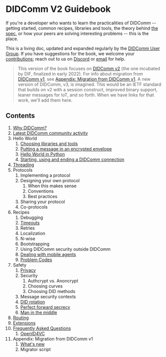 # DIDComm V2 Guidebook

If you're a developer who wants to learn the practicalities of DIDComm -- getting started, common recipes, libraries and tools, the theory behind [the spec](https://identity.foundation/didcomm-messaging/spec/), or how your peers are solving interesting problems -- this is the place.

This is a living doc, updated and expanded regularly by the [DIDComm User Group](https://github.com/decentralized-identity/didcomm-usergroup). If you have suggestions for the book, we welcome your [contributions](../maintainer-guide.md); reach out to us on [Discord](https://discord.gg/eNN4Wns6Jb) or [email](https://lists.identity.foundation/g/didcomm-usergroup) for help.

>This version of the book focuses on [DIDComm v2](https://identity.foundation/didcomm-messaging/spec/v2.0/) (the one incubated by DIF, finalized in early 2022). For info about migration from [DIDComm v1](https://github.com/hyperledger/aries-rfcs/tree/main/concepts/0005-didcomm), see [Appendix: Migration from DIDComm v1](migration-v1.md). A new version of DIDComm, v3, is imagined. This would be an IETF standard that builds on v2 with a session construct, improved binary support, leaner messages for IoT, and so forth. When we have links for that work, we'll add them here. 

## Contents

1. [Why DIDComm?](why)
2. [Latest DIDComm community activity](scrapbook)
3. Hello World
    1. [Choosing libraries and tools](hellolibstools)
    3. [Putting a message in an encrypted envelope](helloencrypt)
    4. [Hello World in Python](helloworldpy)
    5. [Starting, using and ending a DIDComm connection](startConnection)
4. [Threading](threading)
5. Protocols
    1. Implementing a protocol
    2. Designing your own protocol
       1. When this makes sense
       2. Conventions
       3. Best practices
    3. Sharing your protocol
    4. Co-protocols
6. Recipes
    1. Debugging
    2. [Timeouts](timeouts)
    3. Retries
    4. Localization
    5. N-wise
    6. Bootstrapping
    7. Using DIDComm security outside DIDComm
    8. [Dealing with mobile agents](mobileagents)
    9. [Problem Codes](problemcodes)
7. Safety
    1. [Privacy](privacy)
    2. Security
        1. Authcrypt vs. Anoncrypt
        2. Choosing curves
        3. Choosing DID methods
    3. Message security contexts
    4. [DID rotation](didrotation)
    5. [Perfect forward secrecy](pfs)
    6. [Man in the middle](mitm)
8. [Routing](routing)
9. [Extensions](extensions)
10. [Frequently Asked Questions](faq)
    1. [OpenID4VC](oidc)
11. Appendix: Migration from DIDComm v1
    1. [What's new](whatsnew)
    2. Migrator script


